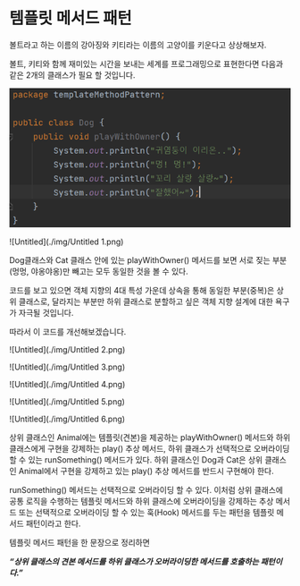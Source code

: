 # 템플릿 메서드 패턴

볼트라고 하는 이름의 강아징와 키티라는 이름의 고양이를 키운다고 상상해보자.

볼트, 키티와 함께 재미있는 시간을 보내는 세계를 프로그래밍으로 표현한다면 다음과 같은 2개의 클래스가 필요 할 것입니다.

![Untitled](./img/Untitled.png)

![Untitled](./img/Untitled 1.png)

Dog클래스와 Cat 클래스 안에 있는 playWithOwner() 메서드를 보면 서로 짖는 부분(멍멍, 야옹야옹)만 빼고는 모두 동일한 것을 볼 수 있다.

코드를 보고 있으면 객체 지향의 4대 특성 가운데 상속을 통해 동일한 부분(중복)은 상위 클래스로, 달라지는 부분만 하위 클래스로 분할하고 싶은 객체 지향 설계에 대한 욕구가 자극될 것입니다.

따라서 이 코드를 개선해보겠습니다.

![Untitled](./img/Untitled 2.png)

![Untitled](./img/Untitled 3.png)

![Untitled](./img/Untitled 4.png)

![Untitled](./img/Untitled 5.png)

![Untitled](./img/Untitled 6.png)

상위 클래스인 Animal에는 템플릿(견본)을 제공하는 playWithOwner() 메서드와 하위 클래스에게 구현을 강제하는 play() 추상 메서드, 하위 클래스가 선택적으로 오버라이딩 할 수 있는 runSomething() 메서드가 있다. 하위 클래스인 Dog과 Cat은 상위 클래스인 Animal에서 구현을 강제하고 있는 play() 추상 메서드를 반드시 구현해야 한다.

runSomething() 메서드는 선택적으로 오버라이딩 할 수 있다. 이처럼 상위 클래스에 공통 로직을 수행하는 템플릿 메서드와 하위 클래스에 오버라이딩을 강제하는 추상 메서드 또는 선택적으로 오버라이딩 할 수 있는 훅(Hook)  메서드를 두는 패턴을 템플릿 메서드 패턴이라고 한다.

템플릿 메서드 패턴을 한 문장으로 정리하면

***“상위 클래스의 견본 메서드를 하위 클래스가 오버라이딩한 메서드를 호출하는 패턴이다.”***